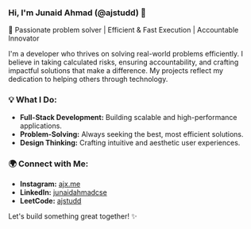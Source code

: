 ### Hi, I'm Junaid Ahmad (@ajstudd) 👋

🚀 Passionate problem solver | Efficient & Fast Execution | Accountable Innovator

I'm a developer who thrives on solving real-world problems efficiently. I believe in taking calculated risks, ensuring accountability, and crafting impactful solutions that make a difference. My projects reflect my dedication to helping others through technology.

### 💡 What I Do:
- **Full-Stack Development:** Building scalable and high-performance applications.
- **Problem-Solving:** Always seeking the best, most efficient solutions.
- **Design Thinking:** Crafting intuitive and aesthetic user experiences.

### 🌍 Connect with Me:
- **Instagram:** [ajx.me](https://www.instagram.com/ajx.me)
- **LinkedIn:** [junaidahmadcse](https://www.linkedin.com/in/junaidahmadcse/)
- **LeetCode:** [ajstudd](https://leetcode.com/u/ajstudd/)

Let's build something great together! ✨

